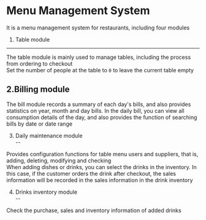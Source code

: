 Menu Management System<br>
==
It is a menu management system for restaurants, including four modules<br>

1. Table module<br>
---
 
  The table module is mainly used to manage tables, including the process from ordering to checkout<br>
  Set the number of people at the table to `0` to leave the current table empty<br>
 

2.Billing module<br>
---
 
  The bill module records a summary of each day's bills, and also provides statistics on year, month and day bills. In the daily bill, you can view all consumption details of the day, and also provides the function of searching bills by date or date range<br>

3. Daily maintenance module<br>
--

Provides configuration functions for table menu users and suppliers, that is, adding, deleting, modifying and checking<br>
When adding dishes or drinks, you can select the drinks in the inventory. In this case, if the customer orders the drink after checkout, the sales information will be recorded in the sales information in the drink inventory<br>

4. Drinks inventory module<br>
  --

Check the purchase, sales and inventory information of added drinks<br>









